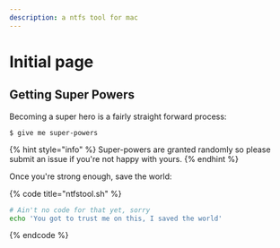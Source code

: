 ```yaml
---
description: a ntfs tool for mac
---
```


# Initial page

## Getting Super Powers

Becoming a super hero is a fairly straight forward process:

```
$ give me super-powers
```

{% hint style="info" %}
 Super-powers are granted randomly so please submit an issue if you're not happy with yours.
{% endhint %}

Once you're strong enough, save the world:

{% code title="ntfstool.sh" %}
```bash
# Ain't no code for that yet, sorry
echo 'You got to trust me on this, I saved the world'
```
{% endcode %}



